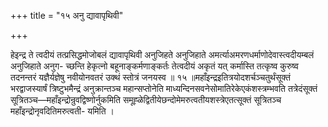 +++
title = "१५ अनु द्यावापृथिवी"

+++

हेइन्द्र ते त्वदीयं तत्प्रसिद्धमोजोबलं द्यावापृथिवी अनुजिहते अनुजिहाते अमर्त्याअमरणधर्माणोदेवास्त्वदीयम्बलं अनुजिहाते अनुग- च्छन्ति हेकृत्नो बहूनाङ्कर्मणाङ्कर्तः तेत्वदीयं अकृतं यत् कर्मास्ति तत्कृष्व कुरुष्व तदनन्तरं यज्ञैर्यज्ञेषु नवीयोनवतरं उक्थं स्तोत्रं जनयस्व ॥ १५ ॥महाँइन्द्रइतित्रयोदशर्चञ्चतुर्थंसूक्तं भरद्वाजस्यार्षं त्रिष्टुभमैन्द्रं अनुक्रान्तञ्च महान्सप्तोनेति माध्यन्दिनसवनेसोमातिरेकेएकंशस्त्रम्भवति तत्रेदंसूक्तं सूत्रितञ्च—महाँइन्द्रोन्रुवद्विष्णोर्नुकमिति समूह्ळेद्वितीयेछन्दोमेमरुत्वतीयशस्त्रेएतत्सूक्तं सूत्रितञ्च महाँइन्द्रोनृवदितिमरुत्वती- यमिति ।